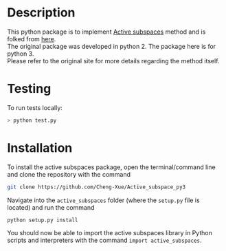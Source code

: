 # Description

This python package is to implement [Active subspaces](http://activesubspaces.org) method and is folked from [here](https://github.com/paulcon/active_subspaces.git).  
The original package was developed in python 2. The package here is for python 3.  
Please refer to the original site for more details regarding the method itself.


# Testing

To run tests locally:

```bash
> python test.py
```

# Installation

To install the active subspaces package, open the terminal/command line and clone the repository with the command

```bash
git clone https://github.com/Cheng-Xue/Active_subspace_py3
```

Navigate into the `active_subspaces` folder (where the `setup.py` file is located) and run the command

```bash
python setup.py install
```

You should now be able to import the active subspaces library in Python scripts and interpreters with the command `import active_subspaces`.
